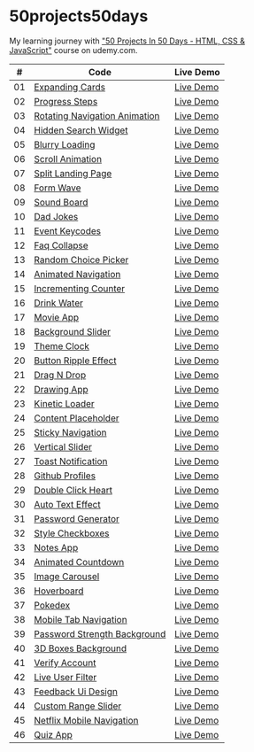 # 50projects50days

My learning journey with ["50 Projects In 50 Days - HTML, CSS & JavaScript"](https://www.udemy.com/course/50-projects-50-days/) course on udemy.com.

|  #  | Code                                                                                                                         | Live Demo                                                         |
| :-: | ---------------------------------------------------------------------------------------------------------------------------- | ----------------------------------------------------------------- |
| 01  | [Expanding Cards](https://github.com/bayramhayri/50projects50days/tree/master/01-expanding-cards/)                           | [Live Demo](https://eager-lalande-b4a1d1.netlify.app/)            |
| 02  | [Progress Steps](https://github.com/bayramhayri/50projects50days/tree/master/02-progress-steps/)                             | [Live Demo](https://lucid-kilby-ff041d.netlify.app/)              |
| 03  | [Rotating Navigation Animation](https://github.com/bayramhayri/50projects50days/tree/master/03-rotating-navigation/)         | [Live Demo](https://quirky-montalcini-0458a3.netlify.app/)        |
| 04  | [Hidden Search Widget](https://github.com/bayramhayri/50projects50days/tree/master/04-hidden-search/)                        | [Live Demo](https://dreamy-goldberg-4112b5.netlify.app/)          |
| 05  | [Blurry Loading](https://github.com/bayramhayri/50projects50days/tree/master/05-blurry-loading)                              | [Live Demo](https://adoring-leavitt-b5120b.netlify.app/)          |
| 06  | [Scroll Animation](https://github.com/bayramhayri/50projects50days/tree/master/06-scroll-animation/)                         | [Live Demo](https://tender-golick-795b56.netlify.app/)            |
| 07  | [Split Landing Page](https://github.com/bayramhayri/50projects50days/tree/master/07-split-landing-page/)                     | [Live Demo](https://friendly-meitner-956f5b.netlify.app/)         |
| 08  | [Form Wave](https://github.com/bayramhayri/50projects50days/tree/master/08-form-wave-animation/)                             | [Live Demo](https://xenodochial-bartik-dcdcb6.netlify.app/)       |
| 09  | [Sound Board](https://github.com/bayramhayri/50projects50days/tree/master/09-sound-board/)                                   | [Live Demo](https://eager-turing-3f2596.netlify.app/)             |
| 10  | [Dad Jokes](https://github.com/bayramhayri/50projects50days/tree/master/10-dad-jokes/)                                       | [Live Demo](https://trusting-jepsen-74df39.netlify.app/)          |
| 11  | [Event Keycodes](https://github.com/bayramhayri/50projects50days/tree/master/11-event-keycodes/)                             | [Live Demo](https://dreamy-pare-5f7d30.netlify.app/)              |
| 12  | [Faq Collapse](https://github.com/bayramhayri/50projects50days/tree/master/12-faq-collapse/)                                 | [Live Demo](https://confident-clarke-9d121b.netlify.app/)         |
| 13  | [Random Choice Picker](https://github.com/bayramhayri/50projects50days/tree/master/13-random-choice-picker/)                 | [Live Demo](https://cocky-swartz-58cb70.netlify.app/)             |
| 14  | [Animated Navigation](https://github.com/bayramhayri/50projects50days/tree/master/14-animated-navigation/)                   | [Live Demo](https://jovial-carson-16ac5e.netlify.app/)            |
| 15  | [Incrementing Counter](https://github.com/bayramhayri/50projects50days/tree/master/15-increment-counter/)                    | [Live Demo](https://gracious-hermann-2b1c19.netlify.app/)         |
| 16  | [Drink Water](https://github.com/bayramhayri/50projects50days/tree/master/16-drink-water/)                                   | [Live Demo](https://frosty-franklin-b80711.netlify.app/)          |
| 17  | [Movie App](https://github.com/bayramhayri/50projects50days/tree/master/17-movie-app/)                                       | [Live Demo](https://suspicious-albattani-3d4fc3.netlify.app/)     |
| 18  | [Background Slider](https://github.com/bayramhayri/50projects50days/tree/master/18-background-slider/)                       | [Live Demo](https://vigorous-lamarr-2890f7.netlify.app/)          |
| 19  | [Theme Clock](https://github.com/bayramhayri/50projects50days/tree/master/19-theme-clock/)                                   | [Live Demo](https://blissful-kowalevski-fdaa6d.netlify.app/)      |
| 20  | [Button Ripple Effect](https://github.com/bayramhayri/50projects50days/tree/master/20-button-ripple-effect/)                 | [Live Demo](https://naughty-hoover-4e6361.netlify.app/)           |
| 21  | [Drag N Drop](https://github.com/bayramhayri/50projects50days/tree/master/21-drag-n-drop/)                                   | [Live Demo](https://romantic-carson-8a497c.netlify.app/)          |
| 22  | [Drawing App](https://github.com/bayramhayri/50projects50days/tree/master/22-drawing-app/)                                   | [Live Demo](https://stoic-jones-013c35.netlify.app/)              |
| 23  | [Kinetic Loader](https://github.com/bayramhayri/50projects50days/tree/master/23-kinetic-loader/)                             | [Live Demo](https://fervent-swirles-91c9c2.netlify.app/)          |
| 24  | [Content Placeholder](https://github.com/bayramhayri/50projects50days/tree/master/24-content-placeholder/)                   | [Live Demo](https://confident-lichterman-7a635e.netlify.app/)     |
| 25  | [Sticky Navigation](https://github.com/bayramhayri/50projects50days/tree/master/25-sticky-navigation/)                       | [Live Demo](https://awesome-ride-a695b6.netlify.app/)             |
| 26  | [Vertical Slider](https://github.com/bayramhayri/50projects50days/tree/master/26-vertical-slider/)                           | [Live Demo](https://musing-booth-ac828f.netlify.app/)             |
| 27  | [Toast Notification](https://github.com/bayramhayri/50projects50days/tree/master/27-toast-notification/)                     | [Live Demo](https://suspicious-ritchie-1407fa.netlify.app/)       |
| 28  | [Github Profiles](https://github.com/bayramhayri/50projects50days/tree/master/28-github-profiles/)                           | [Live Demo](https://modest-lumiere-3bdfca.netlify.app/)           |
| 29  | [Double Click Heart](https://github.com/bayramhayri/50projects50days/tree/master/29-double-click-heart/)                     | [Live Demo](https://stupefied-fermi-63929d.netlify.app/)          |
| 30  | [Auto Text Effect](https://github.com/bayramhayri/50projects50days/tree/master/30-auto-text-effect/)                         | [Live Demo](https://ecstatic-shannon-870c3a.netlify.app/)         |
| 31  | [Password Generator](https://github.com/bayramhayri/50projects50days/tree/master/31-password-generator/)                     | [Live Demo](https://serene-jepsen-a06a09.netlify.app/)            |
| 32  | [Style Checkboxes](https://github.com/bayramhayri/50projects50days/tree/master/32-style-checkboxes/)                         | [Live Demo](https://wizardly-pare-ee6eb2.netlify.app/)            |
| 33  | [Notes App](https://github.com/bayramhayri/50projects50days/tree/master/33-notes-app/)                                       | [Live Demo](https://mystifying-nightingale-f1c4e8.netlify.app/)   |
| 34  | [Animated Countdown](https://github.com/bayramhayri/50projects50days/tree/master/34-animated-countdown/)                     | [Live Demo](https://hungry-lalande-b80448.netlify.app/)           |
| 35  | [Image Carousel](https://github.com/bayramhayri/50projects50days/tree/master/35-image-carousel/)                             | [Live Demo](https://cranky-carson-fe96e1.netlify.app/)            |
| 36  | [Hoverboard](https://github.com/bayramhayri/50projects50days/tree/master/36-hoverboard/)                                     | [Live Demo](https://laughing-mcnulty-b9bb74.netlify.app/)         |
| 37  | [Pokedex](https://github.com/bayramhayri/50projects50days/tree/master/37-pokedex/)                                           | [Live Demo](https://pensive-babbage-3e1479.netlify.app/)          |
| 38  | [Mobile Tab Navigation](https://github.com/bayramhayri/50projects50days/tree/master/38-mobile-tab-navigation/)               | [Live Demo](https://musing-lamport-39ebbb.netlify.app/)           |
| 39  | [Password Strength Background](https://github.com/bayramhayri/50projects50days/tree/master/39-password-strength-background/) | [Live Demo](https://compassionate-knuth-1941f5.netlify.app/)      |
| 40  | [3D Boxes Background](https://github.com/bayramhayri/50projects50days/tree/master/40-3d-boxes-background/)                   | [Live Demo](https://festive-noether-1d476e.netlify.app/)          |
| 41  | [Verify Account](https://github.com/bayramhayri/50projects50days/tree/master/41-verify-account/)                             | [Live Demo](https://flamboyant-perlman-76b6e5.netlify.app/)       |
| 42  | [Live User Filter](https://github.com/bayramhayri/50projects50days/tree/master/42-live-user-filter/)                         | [Live Demo](https://practical-gates-fcc2cb.netlify.app/)          |
| 43  | [Feedback Ui Design](https://github.com/bayramhayri/50projects50days/tree/master/43-feedback-ui-design/)                     | [Live Demo](https://wizardly-raman-34cecf.netlify.app/)           |
| 44  | [Custom Range Slider](https://github.com/bayramhayri/50projects50days/tree/master/44-custom-range-slider/)                   | [Live Demo](https://optimistic-chandrasekhar-41ce40.netlify.app/) |
| 45  | [Netflix Mobile Navigation](https://github.com/bayramhayri/50projects50days/tree/master/45-netflix-mobile-navigation/)       | [Live Demo](https://amazing-meninsky-8c6575.netlify.app/)         |
| 46  | [Quiz App](https://github.com/bayramhayri/50projects50days/tree/master/46-quiz-app/)                                         | [Live Demo](https://admiring-easley-4c1404.netlify.app/)          |
